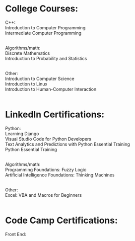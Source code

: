 # College Courses:

C++:<br>
Introduction to Computer Programming<br>
Intermediate Computer Programming<br><br>

Algorithms/math:<br>
Discrete Mathematics<br>
Introduction to Probability and Statistics<br><br>

Other:<br>
Introduction to Computer Science<br>
Introduction to Linux<br>
Introduction to Human-Computer Interaction<br><br>

# LinkedIn Certifications:

Python:<br>
Learning Django<br>
Visual Studio Code for Python Developers<br>
Text Analytics and Predictions with Python Essential Training<br>
Python Essential Training<br><br>

Algorithms/math:<br>
Programming Foundations: Fuzzy Logic<br>
Artificial Intelligence Foundations: Thinking Machines<br><br>

Other:<br>
Excel: VBA and Macros for Beginners<br><br>

# Code Camp Certifications:

Front End:<br>
